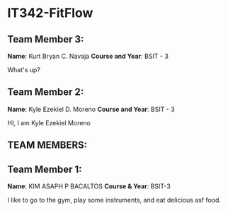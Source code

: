 # IT342-FitFlow

## Team Member 3: 
**Name**: Kurt Bryan C. Navaja
**Course and Year**: BSIT - 3

What's up? 

## Team Member 2:

**Name**: Kyle Ezekiel D. Moreno
**Course and Year**: BSIT - 3


HI, I am Kyle Ezekiel Moreno

## TEAM MEMBERS:

## Team Member 1:
**Name**: KIM ASAPH P BACALTOS
**Course & Year**: BSIT-3

I like to go to the gym, play some instruments, and eat delicious asf food.
